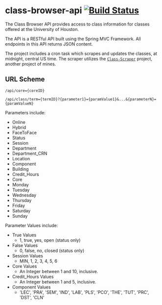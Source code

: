 # class-browser-api [![Build Status](https://travis-ci.org/robert-vo/class-browser-api.svg?branch=master)](https://travis-ci.org/robert-vo/class-browser-api)

The Class Browser API provides access to class information for classes offered at the University of Houston. 

The API is a RESTful API built using the Spring MVC Framework. All endpoints in this API returns JSON content.

The project includes a cron task which scrapes and updates the classes, at midnight, central US time. The scraper utilizes the [<code>Class-Scraper</code>](https://github.com/robert-vo/Class-Scraper) project, another project of mines. 

## URL Scheme
```
/api/core={coreID}
```

```
/api/class/term={termID}?{parameter1}={paramValue1}&...&{parameterN}={paramValueN}
```

Parameters include:
  * Online
  * Hybrid
  * FaceToFace
  * Status
  * Session
  * Department
  * Department_CRN
  * Location
  * Component
  * Building
  * Credit_Hours
  * Core
  * Monday
  * Tuesday
  * Wednesday
  * Thursday
  * Friday
  * Saturday
  * Sunday

Parameter Values include: 
  * True Values
    * 1, true, yes, open (status only)
  * False Values
    * 0, false, no, closed (status only)
  * Session Values
    * MIN, 1, 2, 3, 4, 5, 6
  * Core Values
    * An Integer between 1 and 10, inclusive.
  * Credit_Hours Values
    * An Integer between 1 and 5, inclusive.
  * Component Values
    * 'LEC', 'PRA', 'SEM', 'IND', 'LAB', 'PLS', 'PCO', 'THE', 'TUT', 'PRC', 'DST', 'CLN'
